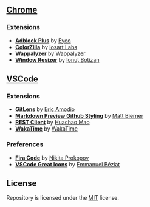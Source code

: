 ## [Chrome]()

### Extensions
+ [__Adblock Plus__](https://chrome.google.com/webstore/detail/adblock-plus/cfhdojbkjhnklbpkdaibdccddilifddb) by [Eyeo](https://eyeo.com)
+ [__ColorZilla__](https://chrome.google.com/webstore/detail/colorzilla/bhlhnicpbhignbdhedgjhgdocnmhomnp) by [Iosart Labs](http://www.colorzilla.com)
+ [__Wappalyzer__](https://chrome.google.com/webstore/detail/wappalyzer/gppongmhjkpfnbhagpmjfkannfbllamg) by [Wappalyzer](https://www.wappalyzer.com)
+ [__Window Resizer__](https://chrome.google.com/webstore/detail/window-resizer/kkelicaakdanhinjdeammmilcgefonfh) by [Ionuț Botizan](https://github.com/ionut-botizan)

## [VSCode](https://code.visualstudio.com)

### Extensions

+ [__GitLens__](https://marketplace.visualstudio.com/items?itemName=eamodio.gitlens) by [Eric Amodio](https://marketplace.visualstudio.com/publishers/eamodio)
+ [__Markdown Preview Github Styling__](https://marketplace.visualstudio.com/items?itemName=bierner.markdown-preview-github-styles) by [Matt Bierner](https://marketplace.visualstudio.com/publishers/bierner)
+ [__REST Client__](https://marketplace.visualstudio.com/items?itemName=humao.rest-client) by [Huachao Mao](https://marketplace.visualstudio.com/publishers/humao)
+ [__WakaTime__](https://marketplace.visualstudio.com/items?itemName=WakaTime.vscode-wakatime) by [WakaTime](https://wakatime.com)

### Preferences
+ [__Fira Code__](https://github.com/tonsky/FiraCode) by [Nikita Prokopov](https://github.com/tonsky)
+ [__VSCode Great Icons__](https://marketplace.visualstudio.com/items?itemName=emmanuelbeziat.vscode-great-icons) by [Emmanuel Béziat](https://marketplace.visualstudio.com/publishers/emmanuelbeziat)

## License
Repository is licensed under the [MIT](LICENSE) license.